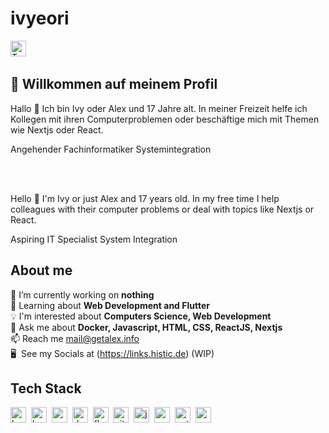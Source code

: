 # ivyeori
<a href="https://twitter.com/haloneva_" target="_blank"><img src="https://img.shields.io/badge/Twitter-1DA1F2?style=flat&logo=twitter&logoColor=white" alt="Twitter Badge" height="25"></a>&nbsp;

## 👋 Willkommen auf meinem Profil
Hallo 👋 Ich bin Ivy oder Alex und 17 Jahre alt. In meiner Freizeit helfe ich Kollegen mit ihren Computerproblemen oder beschäftige mich mit Themen wie Nextjs oder React. 

Angehender Fachinformatiker Systemintegration

<br/><br/>

Hello 👋 I'm Ivy or just Alex and 17 years old. In my free time I help colleagues with their computer problems or deal with topics like Nextjs or React. 

Aspiring IT Specialist System Integration

## About me
🔭&nbsp;I’m currently working on **nothing**
<br/>🌱&nbsp;Learning about **Web Development and Flutter**
<br/>💡&nbsp;I'm interested about **Computers Science, Web Development**
<br/>💬&nbsp;Ask me about **Docker, Javascript, HTML, CSS, ReactJS, Nextjs**
<br/>📫&nbsp;Reach me mail@getalex.info
<br/>🖥&nbsp; See my Socials at (https://links.histic.de) (WIP)

## Tech Stack
<img src="https://img.shields.io/badge/Bash-05122A?style=flat&logo=gnu-bash" alt="bash Badge" height="25">&nbsp;
<img src="https://img.shields.io/badge/Bootstrap-05122A?style=flat&logo=bootstrap" alt="bootstrap Badge" height="25">&nbsp;
<img src="https://img.shields.io/badge/Css3-05122A?style=flat&logo=css3" alt="css3 Badge" height="25">&nbsp;
<img src="https://img.shields.io/badge/Docker-05122A?style=flat&logo=docker" alt="docker Badge" height="25">&nbsp;
<img src="https://img.shields.io/badge/Flutter-05122A?style=flat&logo=flutter" alt="flutter Badge" height="25">&nbsp;
<img src="https://img.shields.io/badge/Git-05122A?style=flat&logo=git" alt="git Badge" height="25">&nbsp;
<img src="https://img.shields.io/badge/Javascript-05122A?style=flat&logo=javascript" alt="javascript Badge" height="25">&nbsp;
<img src="https://img.shields.io/badge/Nodejs-05122A?style=flat&logo=node.js" alt="nodejs Badge" height="25">&nbsp;
<img src="https://img.shields.io/badge/Python-05122A?style=flat&logo=python" alt="python Badge" height="25">&nbsp;
<img src="https://img.shields.io/badge/React-05122A?style=flat&logo=react" alt="react Badge" height="25">&nbsp;
<br/>
